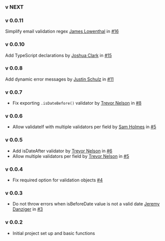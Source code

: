 ### v NEXT

### v 0.0.11
Simplify email validation regex [James Lowenthal](https://github.com/JamesAnthonyLow) in [#16](https://github.com/policygenius/redux-form-validations/pull/16)

### v 0.0.10
Add TypeScript declarations by [Joshua Clark](https://github.com/j-clark) in [#15](https://github.com/policygenius/redux-form-validations/pull/15)

### v 0.0.8
Add dynamic error messages by [Justin Schulz](https://github.com/PepperTeasdale) in [#11](https://github.com/policygenius/redux-form-validations/pull/11)

### v 0.0.7
- Fix exporting `.isDateBefore()` validator by [Trevor Nelson](https://github.com/trevornelson) in [#8](https://github.com/policygenius/redux-form-validations/pull/8)

### v 0.0.6
- Allow validateIf with multiple validators per field by [Sam Holmes](https://github.com/samanthavholmes) in [#5](https://github.com/policygenius/redux-form-validations/pull/7)

### v 0.0.5
- Add isDateAfter validator by [Trevor Nelson](https://github.com/trevornelson) in [#6](https://github.com/policygenius/redux-form-validations/pull/6)
- Allow multiple validators per field by [Trevor Nelson](https://github.com/trevornelson) in [#5](https://github.com/policygenius/redux-form-validations/pull/5)

### v 0.0.4
- Fix required option for validation objects [#4](https://github.com/policygenius/redux-form-validations/pull/4)

### v 0.0.3
- Do not throw errors when isBeforeDate value is not a valid date [Jeremy Danziger](https://github.com/jdanz) in [#3](https://github.com/policygenius/redux-form-validations/pull/3)

### v 0.0.2
- Initial project set up and basic functions
